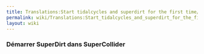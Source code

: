 ```yaml
---
title: Translations:Start tidalcycles and superdirt for the first time/3/fr
permalink: wiki/Translations:Start_tidalcycles_and_superdirt_for_the_first_time/3/fr/
layout: wiki
---
```


### Démarrer SuperDirt dans SuperCollider
